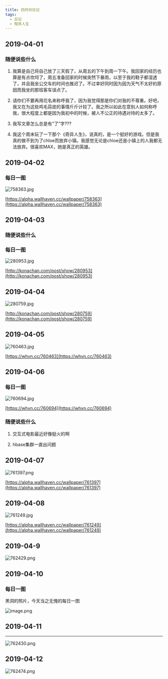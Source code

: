 ```yaml
---
title: 四月份日记
tags:
  - 日记
  - 程序人生
---
```


2019-04-01
----

### 随便说些什么

1. 我算是自己将自己放了三天假了，从周五的下午到周一下午。我回家的经历也算是有点坎坷了，周五准备回家的时候突然下暴雨，以至于我的鞋子都湿透了，并且我坐公交车的时间也推迟了。不过幸好同时因为因为天气不太好的原因而我坐的那班客车误点了。

1. 请你们不要再用花名来称呼我了，因为我觉得那是你们对我的不尊重。好吧，我又在为这些鸡毛蒜皮的事情斤斤计较了。我之所以如此在意别人如何称呼我，很大程度上都是因为我初中的时候，被人不公正的待遇对待的太多了。

1. 我写文章怎么总是有“了”字???

1. 我这个周末玩了一下那个《奇异人生》，说真的，是一个挺好的游戏。但是我真的做不到为了chloe而放弃小镇。我感觉无论是chloe还是小镇上的人我都无法放弃。很喜欢MAX，她是真正的英雄。

2019-04-02
---

### 每日一图

![758363.jpg](https://upload-images.jianshu.io/upload_images/4781155-3e0718a3fddf3e98.jpg?imageMogr2/auto-orient/strip%7CimageView2/2/w/1240)

[https://alpha.wallhaven.cc/wallpaper/758363](https://alpha.wallhaven.cc/wallpaper/758363)

2019-04-03
---

### 随便说些什么



### 每日一图

![280953.jpg](https://upload-images.jianshu.io/upload_images/4781155-45e6528bf8088d5e.jpg?imageMogr2/auto-orient/strip%7CimageView2/2/w/1240)

[http://konachan.com/post/show/280953](http://konachan.com/post/show/280953)


2019-04-04
---
![280759.jpg](https://upload-images.jianshu.io/upload_images/4781155-55411b10867b1b35.jpg?imageMogr2/auto-orient/strip%7CimageView2/2/w/1240)

[http://konachan.com/post/show/280759](http://konachan.com/post/show/280759)


2019-04-05
---

![760463.jpg](https://upload-images.jianshu.io/upload_images/4781155-0a13d392fc07b186.jpg?imageMogr2/auto-orient/strip%7CimageView2/2/w/1240)

[https://whvn.cc/760463](https://whvn.cc/760463)

2019-04-06
---

### 每日一图

![760694.jpg](https://upload-images.jianshu.io/upload_images/4781155-59ae567bbcdc07ed.jpg?imageMogr2/auto-orient/strip%7CimageView2/2/w/1240)

[https://whvn.cc/760694](https://whvn.cc/760694)


### 随便说些什么
1. 交互式电影最近好像挺火的啊

1. hbase集群一直出问题


2019-04-07
---

![761397.png](https://upload-images.jianshu.io/upload_images/4781155-d79ded890b460d5d.png?imageMogr2/auto-orient/strip%7CimageView2/2/w/1240)

[https://alpha.wallhaven.cc/wallpaper/761397](https://alpha.wallhaven.cc/wallpaper/761397)



2019-04-08
---
![761249.jpg](https://upload-images.jianshu.io/upload_images/4781155-ad0a27187a4aed1b.jpg?imageMogr2/auto-orient/strip%7CimageView2/2/w/1240)

[https://alpha.wallhaven.cc/wallpaper/761249](https://alpha.wallhaven.cc/wallpaper/761249)

2019-04-9
---
![762429.png](https://upload-images.jianshu.io/upload_images/4781155-bf63f025db4e8140.png?imageMogr2/auto-orient/strip%7CimageView2/2/w/1240)

2019-04-10
---


### 每日一图

黑洞的照片，今天当之无愧的每日一图

![image.png](https://upload-images.jianshu.io/upload_images/4781155-8b38dc03a3493284.png?imageMogr2/auto-orient/strip%7CimageView2/2/w/1240)


2019-04-11
---

---
![762430.png](https://upload-images.jianshu.io/upload_images/4781155-cb05586c85622dec.png?imageMogr2/auto-orient/strip%7CimageView2/2/w/1240)

2019-04-12
---
![762474.png](https://upload-images.jianshu.io/upload_images/4781155-1c394fcda06a18f9.png?imageMogr2/auto-orient/strip%7CimageView2/2/w/1240)

